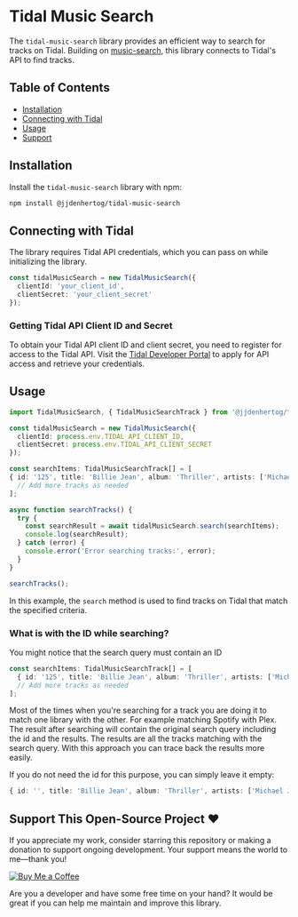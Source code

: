 
# Tidal Music Search

The `tidal-music-search` library provides an efficient way to search for tracks on Tidal. Building on [music-search](https://github.com/jjdenhertog/music-search), this library connects to Tidal's API to find tracks.

## Table of Contents
- [Installation](#installation)
- [Connecting with Tidal](#connecting-with-tidal)
- [Usage](#usage)
- [Support](#support)

## Installation

Install the `tidal-music-search` library with npm:

```bash
npm install @jjdenhertog/tidal-music-search
```

## Connecting with Tidal

The library requires Tidal API credentials, which you can pass on while initializing the library.

```typescript
const tidalMusicSearch = new TidalMusicSearch({
  clientId: 'your_client_id',
  clientSecret: 'your_client_secret'
});
```

### Getting Tidal API Client ID and Secret

To obtain your Tidal API client ID and client secret, you need to register for access to the Tidal API. Visit the [Tidal Developer Portal](https://developer.tidal.com/) to apply for API access and retrieve your credentials.

## Usage

```typescript
import TidalMusicSearch, { TidalMusicSearchTrack } from '@jjdenhertog/tidal-music-search';

const tidalMusicSearch = new TidalMusicSearch({
  clientId: process.env.TIDAL_API_CLIENT_ID,
  clientSecret: process.env.TIDAL_API_CLIENT_SECRET
});

const searchItems: TidalMusicSearchTrack[] = [
{ id: '125', title: 'Billie Jean', album: 'Thriller', artists: ['Michael Jackson']},
  // Add more tracks as needed
];

async function searchTracks() {
  try {
    const searchResult = await tidalMusicSearch.search(searchItems);
    console.log(searchResult);
  } catch (error) {
    console.error('Error searching tracks:', error);
  }
}

searchTracks();
```

In this example, the `search` method is used to find tracks on Tidal that match the specified criteria.

### What is with the ID while searching?

You might notice that the search query must contain an ID

```typescript
const searchItems: TidalMusicSearchTrack[] = [
  { id: '125', title: 'Billie Jean', album: 'Thriller', artists: ['Michael Jackson']},
  // Add more tracks as needed
];
```

Most of the times when you're searching for a track you are doing it to match one library with the other. For example matching Spotify with Plex. The result after searching will contain the original search query including the id and the results. The results are all the tracks matching with the search query. With this approach you can trace back the results more easily.

If you do not need the id for this purpose, you can simply leave it empty: 
```typescript
{ id: '', title: 'Billie Jean', album: 'Thriller', artists: ['Michael Jackson']}
```

## Support This Open-Source Project ❤️

If you appreciate my work, consider starring this repository or making a donation to support ongoing development. Your support means the world to me—thank you!

[![Buy Me a Coffee](https://www.buymeacoffee.com/assets/img/custom_images/orange_img.png)](https://www.buymeacoffee.com/jjdenhertog)

Are you a developer and have some free time on your hand? It would be great if you can help me maintain and improve this library.
